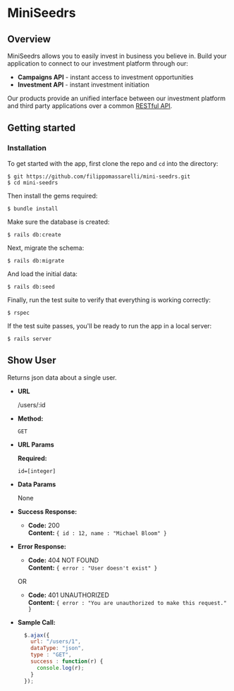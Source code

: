# MiniSeedrs

## Overview

MiniSeedrs allows you to easily invest in business you believe in. Build your application to connect to our investment platform through our:

* **Campaigns API** - instant access to investment opportunities
* **Investment API** - instant investment initiation

Our products provide an unified interface between our investment platform and third party applications over a common [RESTful API](https://en.wikipedia.org/wiki/Representational_state_transfer).

## Getting started

### Installation

To get started with the app, first clone the repo and `cd` into the directory:

```
$ git https://github.com/filippomassarelli/mini-seedrs.git 
$ cd mini-seedrs
```

Then install the gems required:

```
$ bundle install
```

Make sure the database is created:

```
$ rails db:create
```

Next, migrate the schema:

```
$ rails db:migrate
```

And load the initial data:

```
$ rails db:seed
```

Finally, run the test suite to verify that everything is working correctly:

```
$ rspec
```

If the test suite passes, you'll be ready to run the app in a local server:

```
$ rails server
```





**Show User**
----
  Returns json data about a single user.

* **URL**

  /users/:id

* **Method:**

  `GET`
  
*  **URL Params**

   **Required:**
 
   `id=[integer]`

* **Data Params**

  None

* **Success Response:**

  * **Code:** 200 <br />
    **Content:** `{ id : 12, name : "Michael Bloom" }`
 
* **Error Response:**

  * **Code:** 404 NOT FOUND <br />
    **Content:** `{ error : "User doesn't exist" }`

  OR

  * **Code:** 401 UNAUTHORIZED <br />
    **Content:** `{ error : "You are unauthorized to make this request." }`

* **Sample Call:**

  ```javascript
    $.ajax({
      url: "/users/1",
      dataType: "json",
      type : "GET",
      success : function(r) {
        console.log(r);
      }
    });
  ```
